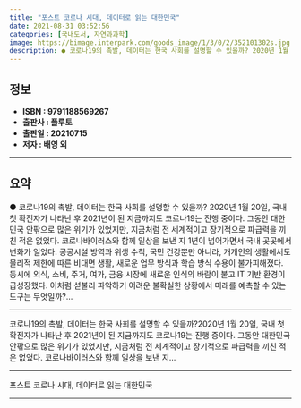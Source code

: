 ```yaml
---
title: "포스트 코로나 시대, 데이터로 읽는 대한민국"
date: 2021-08-31 03:52:56
categories: [국내도서, 자연과과학]
image: https://bimage.interpark.com/goods_image/1/3/0/2/352101302s.jpg
description: ● 코로나19의 촉발, 데이터는 한국 사회를 설명할 수 있을까? 2020년 1월 20일, 국내 첫 확진자가 나타난 후 2021년이 된 지금까지도 코로나19는 진행 중이다. 그동안 대한민국 안팎으로 많은 위기가 있었지만, 지금처럼 전 세계적이고 장기적으로 파급력을 끼친 적은 없었다. 코
---
```


## **정보**

- **ISBN : 9791188569267**
- **출판사 : 플루토**
- **출판일 : 20210715**
- **저자 : 배영 외**

------



## **요약**

●  코로나19의 촉발, 데이터는 한국 사회를 설명할 수 있을까? 2020년 1월 20일, 국내 첫 확진자가 나타난 후 2021년이 된 지금까지도 코로나19는 진행 중이다. 그동안 대한민국 안팎으로 많은 위기가 있었지만, 지금처럼 전 세계적이고 장기적으로 파급력을 끼친 적은 없었다. 코로나바이러스와 함께 일상을 보낸 지 1년이 넘어가면서 국내 곳곳에서 변화가 일었다. 공공시설 방역과 위생 수칙, 국민 건강뿐만 아니라, 개개인의 생활에서도 물리적 제한에 따른 비대면 생활, 새로운 업무 방식과 학습 방식 수용이 불가피해졌다. 동시에 외식, 소비, 주거, 여가, 금융 시장에 새로운 인식의 바람이 불고 IT 기반 환경이 급성장했다. 이처럼 섣불리 파악하기 어려운 불확실한 상황에서 미래를 예측할 수 있는 도구는 무엇일까?...

------

코로나19의 촉발, 데이터는 한국 사회를 설명할 수 있을까?2020년 1월 20일, 국내 첫 확진자가 나타난 후 2021년이 된 지금까지도 코로나19는 진행 중이다. 그동안 대한민국 안팎으로 많은 위기가 있었지만, 지금처럼 전 세계적이고 장기적으로 파급력을 끼친 적은 없었다. 코로나바이러스와 함께 일상을 보낸 지... 

------


포스트 코로나 시대, 데이터로 읽는 대한민국 

------


